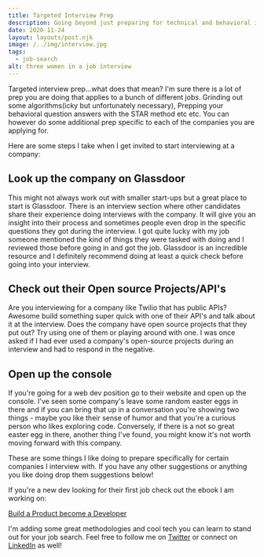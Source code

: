 ```yaml
---
title: Targeted Interview Prep
description: Going beyond just preparing for technical and behavioral interviews. This post explores how to effectively prepare for specific company interviews.
date: 2020-11-24
layout: layouts/post.njk
image: /../img/interview.jpg
tags:
  - job-search
alt: three women in a job interview
---
```


Targeted interview prep...what does that mean? I'm sure there is a lot of prep you are doing that applies to a bunch of different jobs. Grinding out some algorithms(icky but unfortunately necessary), Prepping your behavioral question answers with the STAR method etc etc. You can however do some additional prep specific to each of the companies you are applying for. 

Here are some steps I take when I get invited to start interviewing at a company:

## Look up the company on Glassdoor

This might not always work out with smaller start-ups but a great place to start is Glassdoor. There is an interview section where other candidates share their experience doing interviews with the company. It will give you an insight into their process and sometimes people even drop in the specific questions they got during the interview. I got quite lucky with my job someone mentioned the kind of things they were tasked with doing and I reviewed those before going in and got the job. Glassdoor is an incredible resource and I definitely recommend doing at least a quick check before going into your interview.

## Check out their Open source Projects/API's
Are you interviewing for a company like Twilio that has public APIs? Awesome build something super quick with one of their API's and talk about it at the interview. Does the company have open source projects that they put out? Try using one of them or playing around with one. I was once asked if I had ever used a company's open-source projects during an interview and had to respond in the negative.

## Open up the console
If you're going for a web dev position go to their website and open up the console. I've seen some company's leave some random easter eggs in there and if you can bring that up in a conversation you're showing two things - maybe you like their sense of humor and that you're a curious person who likes exploring code. Conversely, if there is a not so great easter egg in there, another thing I've found, you might know it's not worth moving forward with this company. 

These are some things I like doing to prepare specifically for certain companies I interview with. If you have any other suggestions or anything you like doing drop them suggestions below!

If you're a new dev looking for their first job check out the ebook I am working on:

[Build a Product become a Developer](https://www.buildaproduct.dev)

I'm adding some great methodologies and cool tech you can learn to stand out for your job search. Feel free to follow me on [Twitter](https://twitter.com/rahatcodes) or connect on [LinkedIn](https://www.linkedin.com/in/rahatc/) as well!


